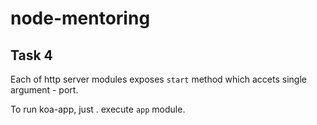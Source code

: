 # node-mentoring
## Task 4

Each of http server modules exposes `start` method which accets single argument - port.

To run koa-app, just . execute `app` module.
